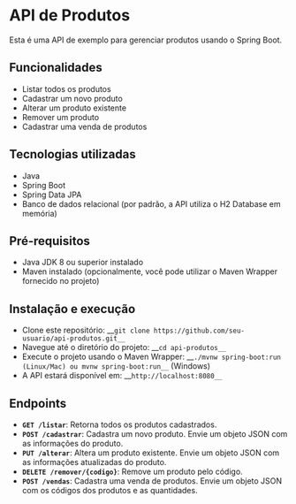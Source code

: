 # API de Produtos
Esta é uma API de exemplo para gerenciar produtos usando o Spring Boot.

## Funcionalidades
- Listar todos os produtos
- Cadastrar um novo produto
- Alterar um produto existente
- Remover um produto
- Cadastrar uma venda de produtos

## Tecnologias utilizadas
- Java
- Spring Boot
- Spring Data JPA
- Banco de dados relacional (por padrão, a API utiliza o H2 Database em memória)

## Pré-requisitos
- Java JDK 8 ou superior instalado
- Maven instalado (opcionalmente, você pode utilizar o Maven Wrapper fornecido no projeto)

## Instalação e execução
- Clone este repositório: __`git clone https://github.com/seu-usuario/api-produtos.git__`
- Navegue até o diretório do projeto: __`cd api-produtos__`
- Execute o projeto usando o Maven Wrapper: __`./mvnw spring-boot:run (Linux/Mac) ou mvnw spring-boot:run__` (Windows)
- A API estará disponível em: __`http://localhost:8080__`

## Endpoints
- __`GET /listar`__: Retorna todos os produtos cadastrados.
- __`POST /cadastrar`__: Cadastra um novo produto. Envie um objeto JSON com as informações do produto.
- __`PUT /alterar`__: Altera um produto existente. Envie um objeto JSON com as informações atualizadas do produto.
- __`DELETE /remover/{codigo}`__: Remove um produto pelo código.
- __`POST /vendas`__: Cadastra uma venda de produtos. Envie um objeto JSON com os códigos dos produtos e as quantidades.